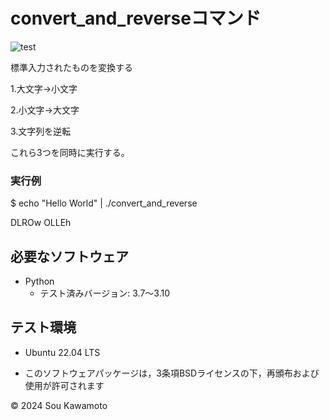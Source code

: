 # convert_and_reverseコマンド
![test](https://github.com/kawamoto/robosys2024/actions/workflows/test.yml/badge.svg)

標準入力されたものを変換する

1.大文字→小文字

2.小文字→大文字

3.文字列を逆転

これら3つを同時に実行する。

### 実行例
$ echo "Hello World" | ./convert_and_reverse

DLROw OLLEh




## 必要なソフトウェア
- Python
  - テスト済みバージョン: 3.7〜3.10

## テスト環境
- Ubuntu 22.04 LTS

- このソフトウェアパッケージは，3条項BSDライセンスの下，再頒布および使用が許可されます

© 2024 Sou Kawamoto
